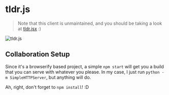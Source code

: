 # tldr.js
> Note that this client is unmaintained, and you should be taking a look at [tldr.jsx](https://github.com/ostera/tldr.jsx) :)

![tldr.js](https://s3.amazonaws.com/leostera.2015/tldr.js.new.png)

## Collaboration Setup 
Since it's a browserify based project, a simple `npm start` will get you a build that you can serve
with whatever you please. In my case, I just run `python -m SimpleHTTPServer`, but anything will do.

Ah, right, don't forget to `npm install`! :D

